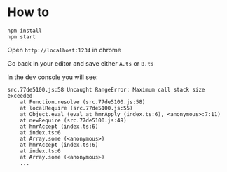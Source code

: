 # How to

```
npm install
npm start
```

Open `http://localhost:1234` in chrome

Go back in your editor and save either `A.ts` or `B.ts`

In the dev console you will see:


```
src.77de5100.js:58 Uncaught RangeError: Maximum call stack size exceeded
    at Function.resolve (src.77de5100.js:58)
    at localRequire (src.77de5100.js:55)
    at Object.eval (eval at hmrApply (index.ts:6), <anonymous>:7:11)
    at newRequire (src.77de5100.js:49)
    at hmrAccept (index.ts:6)
    at index.ts:6
    at Array.some (<anonymous>)
    at hmrAccept (index.ts:6)
    at index.ts:6
    at Array.some (<anonymous>)
    ...
```
